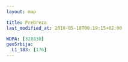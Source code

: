 ```yaml
---
layout: map

title: Prebreza
last_modified_at: 2018-05-18T00:19:15+02:00

WDPA: [328830]
geoSrbija:
  L1_183: [176]
---
```

